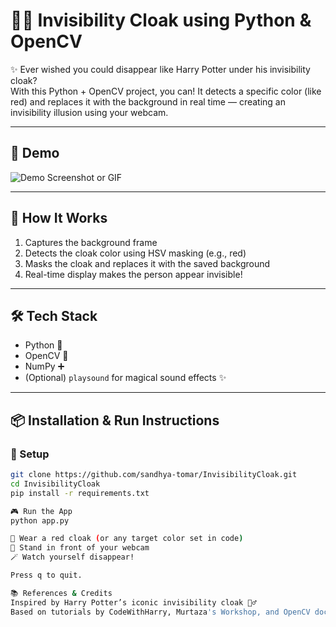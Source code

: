 # 🧙‍♀️ Invisibility Cloak using Python & OpenCV

✨ Ever wished you could disappear like Harry Potter under his invisibility cloak?  
With this Python + OpenCV project, you can! It detects a specific color (like red) and replaces it with the background in real time — creating an invisibility illusion using your webcam.

---

## 🎥 Demo
![Demo Screenshot or GIF](demo.gif)

---

## 🚀 How It Works

1. Captures the background frame
2. Detects the cloak color using HSV masking (e.g., red)
3. Masks the cloak and replaces it with the saved background
4. Real-time display makes the person appear invisible!

---

## 🛠️ Tech Stack

- Python 🐍
- OpenCV 🎥
- NumPy ➕
- (Optional) `playsound` for magical sound effects ✨

---

## 📦 Installation & Run Instructions

### 🔧 Setup

```bash
git clone https://github.com/sandhya-tomar/InvisibilityCloak.git
cd InvisibilityCloak
pip install -r requirements.txt

🎮 Run the App
python app.py

🧥 Wear a red cloak (or any target color set in code)
🎥 Stand in front of your webcam
🪄 Watch yourself disappear!

Press q to quit.

📚 References & Credits
Inspired by Harry Potter’s iconic invisibility cloak 🧙‍♂️
Based on tutorials by CodeWithHarry, Murtaza's Workshop, and OpenCV docs
